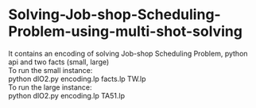 # Solving-Job-shop-Scheduling-Problem-using-multi-shot-solving
It contains an encoding of solving Job-shop Scheduling Problem, python api and two facts (small, large) \
To run the small instance: \
python dlO2.py encoding.lp facts.lp TW.lp \
To run the large instance: \
python dlO2.py encoding.lp TA51.lp 
